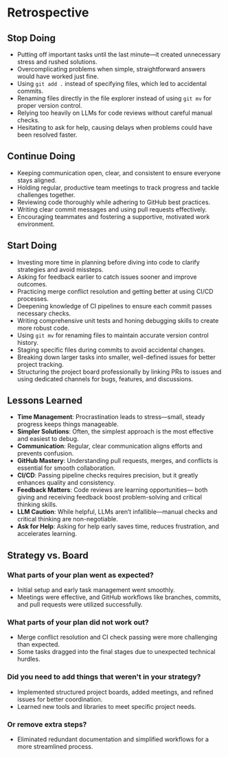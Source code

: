# Retrospective

## Stop Doing

- Putting off important tasks until the last minute—it created
  unnecessary stress and rushed solutions.
- Overcomplicating problems when simple, straightforward answers
  would have worked just fine.
- Using `git add .` instead of specifying files, which led to
  accidental commits.
- Renaming files directly in the file explorer instead of using
  `git mv` for proper version control.
- Relying too heavily on LLMs for code reviews without careful
  manual checks.
- Hesitating to ask for help, causing delays when problems could
  have been resolved faster.

## Continue Doing

- Keeping communication open, clear, and consistent to ensure
  everyone stays aligned.
- Holding regular, productive team meetings to track progress and
  tackle challenges together.
- Reviewing code thoroughly while adhering to GitHub best
  practices.
- Writing clear commit messages and using pull requests
  effectively.
- Encouraging teammates and fostering a supportive, motivated
  work environment.

## Start Doing

- Investing more time in planning before diving into code to
  clarify strategies and avoid missteps.
- Asking for feedback earlier to catch issues sooner and improve
  outcomes.
- Practicing merge conflict resolution and getting better at
  using CI/CD processes.
- Deepening knowledge of CI pipelines to ensure each commit
  passes necessary checks.
- Writing comprehensive unit tests and honing debugging skills
  to create more robust code.
- Using `git mv` for renaming files to maintain accurate version
  control history.
- Staging specific files during commits to avoid accidental
  changes.
- Breaking down larger tasks into smaller, well-defined issues
  for better project tracking.
- Structuring the project board professionally by linking PRs to
  issues and using dedicated channels for bugs, features, and
  discussions.

## Lessons Learned

- **Time Management**: Procrastination leads to stress—small,
  steady progress keeps things manageable.
- **Simpler Solutions**: Often, the simplest approach is the most
  effective and easiest to debug.
- **Communication**: Regular, clear communication aligns efforts
  and prevents confusion.
- **GitHub Mastery**: Understanding pull requests, merges, and
  conflicts is essential for smooth collaboration.
- **CI/CD**: Passing pipeline checks requires precision, but it
  greatly enhances quality and consistency.
- **Feedback Matters**: Code reviews are learning opportunities—
  both giving and receiving feedback boost problem-solving and
  critical thinking skills.
- **LLM Caution**: While helpful, LLMs aren’t infallible—manual
  checks and critical thinking are non-negotiable.
- **Ask for Help**: Asking for help early saves time, reduces
  frustration, and accelerates learning.

## Strategy vs. Board

### What parts of your plan went as expected?

- Initial setup and early task management went smoothly.
- Meetings were effective, and GitHub workflows like branches,
  commits, and pull requests were utilized successfully.

### What parts of your plan did not work out?

- Merge conflict resolution and CI check passing were more
  challenging than expected.
- Some tasks dragged into the final stages due to unexpected
  technical hurdles.

### Did you need to add things that weren't in your strategy?

- Implemented structured project boards, added meetings, and
  refined issues for better coordination.
- Learned new tools and libraries to meet specific project needs.

### Or remove extra steps?

- Eliminated redundant documentation and simplified workflows
  for a more streamlined process.

